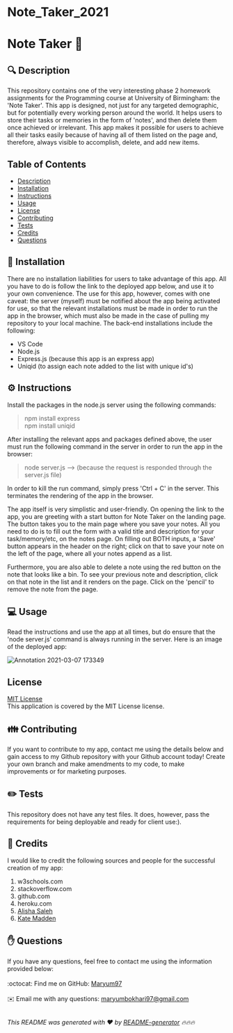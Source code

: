 # Note_Taker_2021
<h1 style="align: center;">Note Taker 👋</h1>

## 🔍 Description
This repository contains one of the very interesting phase 2 homework assignments for the Programming course at University of Birmingham: the 'Note Taker'. This app is designed, not just for any targeted demographic, but for potentially every working person around the world. It helps users to store their tasks or memories in the form of 'notes', and then delete them once achieved or irrelevant. This app makes it possible for users to achieve all their tasks easily because of having all of them listed on the page and, therefore, always visible to accomplish, delete, and add new items.

## Table of Contents
- [Description](#description)
- [Installation](#installation)
- [Instructions](#instructions)
- [Usage](#usage)
- [License](#license)
- [Contributing](#contributing)
- [Tests](#tests)
- [Credits](#credits)
- [Questions](#questions)

## 💾 Installation
There are no installation liabilities for users to take advantage of this app. All you have to do is follow the link to the deployed app below, and use it to your own convenience. The use for this app, however, comes with one caveat: the server (myself) must be notified about the app being activated for use, so that the relevant installations must be made in order to run the app in the browser, which must also be made in the case of pulling my repository to your local machine. The back-end installations include the following:

- VS Code
- Node.js
- Express.js (because this app is an express app)
- Uniqid (to assign each note added to the list with unique id's) 

## ⚙️ Instructions
Install the packages in the node.js server using the following commands:

> npm install express <br>
> npm install uniqid

After installing the relevant apps and packages defined above, the user must run the following command in the server in order to run the app in the browser:

> node server.js --> (because the request is responded through the server.js file)

In order to kill the run command, simply press 'Ctrl + C' in the server. This terminates the rendering of the app in the browser.

The app itself is very simplistic and user-friendly. On opening the link to the app, you are greeting with a start button for Note Taker on the landing page. The button takes you to the main page where you save your notes. All you need to do is to fill out the form with a valid title and description for your task/memory/etc, on the notes page. On filling out BOTH inputs, a 'Save' button appears in the header on the right; click on that to save your note on the left of the page, where all your notes append as a list.

Furthermore, you are also able to delete a note using the red button on the note that looks like a bin. To see your previous note and description, click on that note in the list and it renders on the page. Click on the 'pencil' to remove the note from the page.

## 💻 Usage
Read the instructions and use the app at all times, but do ensure that the 'node server.js' command is always running in the server. Here is an image of the deployed app:

![Annotation 2021-03-07 173349](https://user-images.githubusercontent.com/73832871/110248971-9b613780-7f6b-11eb-835c-1640892fcf4b.png)

## License
<a href="https://github.com/Maryum97/Note_Taker_2021/blob/main/LICENSE">MIT License</a>
<br />
This application is covered by the MIT License license. 

## 👪 Contributing
If you want to contribute to my app, contact me using the details below and gain access to my Github repository with your Github account today! Create your own branch and make amendments to my code, to make improvements or for marketing purposes.

## ✏️ Tests
This repository does not have any test files. It does, however, pass the requirements for being deployable and ready for client use:).


## 💐 Credits
I would like to credit the following sources and people for the successful creation of my app:
1. w3schools.com
2. stackoverflow.com
3. github.com
4. heroku.com
5. <a href="https://github.com/AlishaSaleh" target="_blank">Alisha Saleh</a>
6. <a href="https://github.com/kvtemadden" target="_blank">Kate Madden</a>


## ✋ Questions
If you have any questions, feel free to contact me using the information provided below:<br />
<br />
:octocat: Find me on GitHub: [Maryum97](https://github.com/Maryum97)<br />
<br />
✉️ Email me with any questions: maryumbokhari97@gmail.com<br /><br />

_This README was generated with ❤️ by [README-generator](https://github.com/jpd61/README-generator) 🔥🔥🔥_
  

